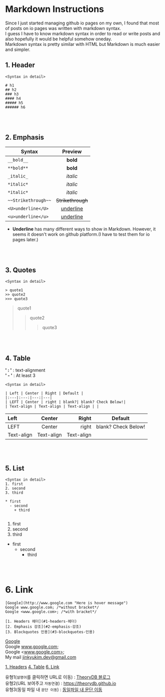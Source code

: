 # Markdown Instructions
Since I just started managing github io pages on my own, I found that most of posts on io pages was written with markdown syntax.  
I guess I have to know markdown syntax in order to read or write posts and also hopefully it would be helpful somehow oneday.  
Markdown syntax is pretty similar with HTML but Markdown is much easier and simpler. 


## 1. Header
```
<Syntax in detail>

# h1
## h2
### h3
#### h4
##### h5
###### h6
```
<br>
<br>

## 2. Emphasis
| Syntax | Preview |
|---|:---:|
| `__bold__` | __bold__ |
| `**bold**` | **bold** |
| `_italic_` | _italic_ |
| `*italic*` | *italic* |
| `*italic*` | *italic* |
| `~~Strikethrough~~` | ~~Strikethrough~~ |
| `<U>underline</U>` | <U>underline</U> |
| `<u>underline</u>` | <u>underline</u> |
  
* **Underline** has many different ways to show in Markdown. However, it seems it doesn't work on github platform.(I have to test them for io pages later.)
<br>
<br>

## 3. Quotes
```
<Syntax in detail>

> quote1
>> quote2
>>> quote3
```

> quote1
>> quote2
>>> quote3
<br>
<br>

## 4. Table
**' : '** : text-alignment  
**' - '** : At least 3

```
<Syntax in detail>

| Left | Center | Right | Default |
|:---|:---:|---:|---|
| LEFT | Center | right | blank?| blank? Check Below!|
| Text-align | Text-align | Text-align | |
```


| Left | Center | Right | Default |
|:---|:---:|---:|---|
| LEFT | Center | right | blank? Check Below!|
| Text-align | Text-align | Text-align | |
<br>
<br>


## 5. List
```
<Syntax in detail>
1. first
2. second
3. third

* first
  - second
    + third


```

1. first  
2. second  
3. third  

* first
  - second
    + third
<br>
<br>


# 6. Link
```
[Google](http://www.google.com "Here is hover message")
Google www.google.com; /*without bracket*/
Google <www.google.com>; /*with bracket*/

[1. Headers 헤더](#1-headers-헤더)
[2. Emphasis 강조](#2-emphasis-강조)
[3. Blockquotes 인용](#3-blockquotes-인용)

```

[Google](http://www.google.com "Here is hover message")  
Google www.google.com;  
Google <www.google.com>;  
My mail <jinkyukim.dev@gmail.com>

[1. Headers](#1-headers)
[4. Table](##-4-table)
[6. Link](##-6-link)










유형1(`설명어`를 클릭하면 URL로 이동) : [TheoryDB 블로그](https://theorydb.github.io "마우스를 올려놓으면 말풍선이 나옵니다.")  
유형2(URL 보여주고 `자동연결`) : <https://theorydb.github.io>  
유형3(동일 파일 내 `문단 이동`) : [동일파일 내 문단 이동](#markdown의-반드시-알아야-하는-문법)  
